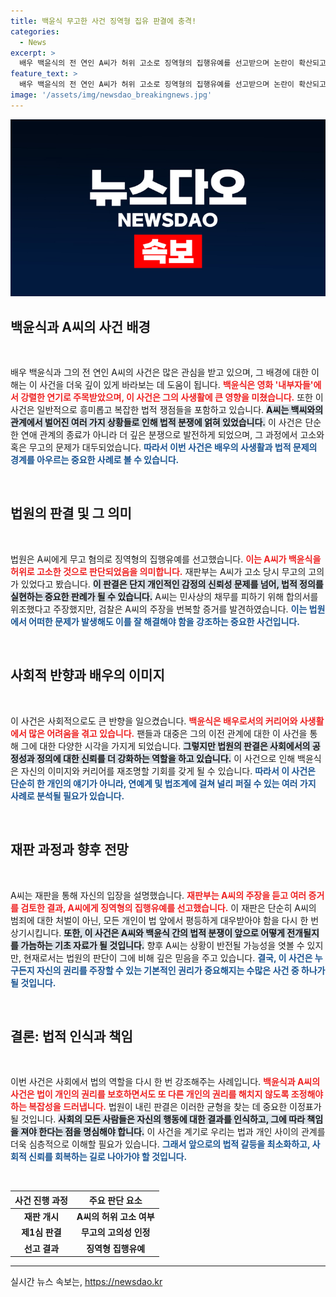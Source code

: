 ```yaml
---
title: 백윤식 무고한 사건 징역형 집유 판결에 충격!
categories:
  - News
excerpt: >
  배우 백윤식의 전 연인 A씨가 허위 고소로 징역형의 집행유예를 선고받으며 논란이 확산되고 있다. A씨의 무고 사실이 밝혀지며 백씨는 큰 정신적 고통을 겪었다고 전해진다. 사건의 전말과 법원의 판단, 백씨와 A씨의 복잡한 관계를 알아보자!
feature_text: >
  배우 백윤식의 전 연인 A씨가 허위 고소로 징역형의 집행유예를 선고받으며 논란이 확산되고 있다. A씨의 무고 사실이 밝혀지며 백씨는 큰 정신적 고통을 겪었다고 전해진다. 사건의 전말과 법원의 판단, 백씨와 A씨의 복잡한 관계를 알아보자!
image: '/assets/img/newsdao_breakingnews.jpg'
---
```


<p><img src="/assets/img/newsdao_breakingnews.jpg" alt="flaretime 속보" /></p>

<h2 data-ke-size="size26">백윤식과 A씨의 사건 배경</h2>

<p data-ke-size="size16">&nbsp;</p>

<p>배우 백윤식과 그의 전 연인 A씨의 사건은 많은 관심을 받고 있으며, 그 배경에 대한 이해는 이 사건을 더욱 깊이 있게 바라보는 데 도움이 됩니다. <b><span style="color: #ee2323;">백윤식은 영화 '내부자들'에서 강렬한 연기로 주목받았으며, 이 사건은 그의 사생활에 큰 영향을 미쳤습니다.</span></b> 또한 이 사건은 일반적으로 흥미롭고 복잡한 법적 쟁점들을 포함하고 있습니다. <b><span style="background-color: #21538527;">A씨는 백씨와의 관계에서 벌어진 여러 가지 상황들로 인해 법적 분쟁에 얽혀 있었습니다.</span></b> 이 사건은 단순한 연애 관계의 종료가 아니라 더 깊은 분쟁으로 발전하게 되었으며, 그 과정에서 고소와 혹은 무고의 문제가 대두되었습니다. <b><span style="color: #1a5490;">따라서 이번 사건은 배우의 사생활과 법적 문제의 경계를 아우르는 중요한 사례로 볼 수 있습니다.</span></b></p>

<p data-ke-size="size16">&nbsp;</p>

<h2 data-ke-size="size26">법원의 판결 및 그 의미</h2>

<p data-ke-size="size16">&nbsp;</p>

<p>법원은 A씨에게 무고 혐의로 징역형의 집행유예를 선고했습니다. <b><span style="color: #ee2323;">이는 A씨가 백윤식을 허위로 고소한 것으로 판단되었음을 의미합니다.</span></b> 재판부는 A씨가 고소 당시 무고의 고의가 있었다고 봤습니다. <b><span style="background-color: #21538527;">이 판결은 단지 개인적인 감정의 신뢰성 문제를 넘어, 법적 정의를 실현하는 중요한 판례가 될 수 있습니다.</span></b> A씨는 민사상의 채무를 피하기 위해 합의서를 위조했다고 주장했지만, 검찰은 A씨의 주장을 번복할 증거를 발견하였습니다. <b><span style="color: #1a5490;">이는 법원에서 어떠한 문제가 발생해도 이를 잘 해결해야 함을 강조하는 중요한 사건입니다.</span></b></p>

<p data-ke-size="size16">&nbsp;</p>

<h2 data-ke-size="size26">사회적 반향과 배우의 이미지</h2>

<p data-ke-size="size16">&nbsp;</p>

<p>이 사건은 사회적으로도 큰 반향을 일으켰습니다. <b><span style="color: #ee2323;">백윤식은 배우로서의 커리어와 사생활에서 많은 어려움을 겪고 있습니다.</span></b> 팬들과 대중은 그의 이전 관계에 대한 이 사건을 통해 그에 대한 다양한 시각을 가지게 되었습니다. <b><span style="background-color: #21538527;">그렇지만 법원의 판결은 사회에서의 공정성과 정의에 대한 신뢰를 더 강화하는 역할을 하고 있습니다.</span></b> 이 사건으로 인해 백윤식은 자신의 이미지와 커리어를 재조명할 기회를 갖게 될 수 있습니다. <b><span style="color: #1a5490;">따라서 이 사건은 단순히 한 개인의 얘기가 아니라, 연예계 및 법조계에 걸쳐 널리 퍼질 수 있는 여러 가지 사례로 분석될 필요가 있습니다.</span></b></p>

<p data-ke-size="size16">&nbsp;</p>

<h2 data-ke-size="size26">재판 과정과 향후 전망</h2>

<p data-ke-size="size16">&nbsp;</p>

<p>A씨는 재판을 통해 자신의 입장을 설명했습니다. <b><span style="color: #ee2323;">재판부는 A씨의 주장을 듣고 여러 증거를 검토한 결과, A씨에게 징역형의 집행유예를 선고했습니다.</span></b> 이 재판은 단순히 A씨의 범죄에 대한 처벌이 아닌, 모든 개인이 법 앞에서 평등하게 대우받아야 함을 다시 한 번 상기시킵니다. <b><span style="background-color: #21538527;">또한, 이 사건은 A씨와 백윤식 간의 법적 분쟁이 앞으로 어떻게 전개될지를 가늠하는 기초 자료가 될 것입니다.</span></b> 향후 A씨는 상황이 반전될 가능성을 엿볼 수 있지만, 현재로서는 법원의 판단이 그에 비해 깊은 믿음을 주고 있습니다. <b><span style="color: #1a5490;">결국, 이 사건은 누구든지 자신의 권리를 주장할 수 있는 기본적인 권리가 중요해지는 수많은 사건 중 하나가 될 것입니다.</span></b></p>

<p data-ke-size="size16">&nbsp;</p>

<h2 data-ke-size="size26">결론: 법적 인식과 책임</h2>

<p data-ke-size="size16">&nbsp;</p>

<p>이번 사건은 사회에서 법의 역할을 다시 한 번 강조해주는 사례입니다. <b><span style="color: #ee2323;">백윤식과 A씨의 사건은 법이 개인의 권리를 보호하면서도 또 다른 개인의 권리를 해치지 않도록 조정해야 하는 복잡성을 드러냅니다.</span></b> 법원이 내린 판결은 이러한 균형을 찾는 데 중요한 이정표가 될 것입니다. <b><span style="background-color: #21538527;">사회의 모든 사람들은 자신의 행동에 대한 결과를 인식하고, 그에 따라 책임을 져야 한다는 점을 명심해야 합니다.</span></b> 이 사건을 계기로 우리는 법과 개인 사이의 관계를 더욱 심층적으로 이해할 필요가 있습니다. <b><span style="color: #1a5490;">그래서 앞으로의 법적 갈등을 최소화하고, 사회적 신뢰를 회복하는 길로 나아가야 할 것입니다.</span></b></p>

<p data-ke-size="size16">&nbsp;</p>

<table>
    <thead>
        <tr>
            <th style="text-align: center;"><b>사건 진행 과정</b></th>
            <th style="text-align: center;"><b>주요 판단 요소</b></th>
        </tr>
    </thead>
    <tbody>
        <tr>
            <td style="text-align: center; height: 17px;"><b>재판 개시</b></td>
            <td style="text-align: center; height: 17px;"><b>A씨의 허위 고소 여부</b></td>
        </tr>
        <tr>
            <td style="text-align: center; height: 17px;"><b>제1심 판결</b></td>
            <td style="text-align: center; height: 17px;"><b>무고의 고의성 인정</b></td>
        </tr>
        <tr>
            <td style="text-align: center; height: 17px;"><b>선고 결과</b></td>
            <td style="text-align: center; height: 17px;"><b>징역형 집행유예</b></td>
        </tr>
    </tbody>
</table>

<hr>
실시간 뉴스 속보는, <a href="https://newsdao.kr" rel="dofollow">https://newsdao.kr</a>


